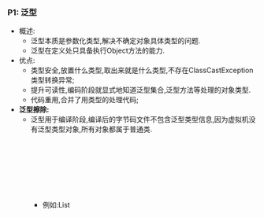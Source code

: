 ### P1:  泛型

* 概述:
    * 泛型本质是参数化类型,解决不确定对象具体类型的问题.
    * 泛型在定义处只具备执行Object方法的能力.
* 优点:
    * 类型安全,放置什么类型,取出来就是什么类型,不存在ClassCastException类型转换异常;
    * 提升可读性,编码阶段就显式地知道泛型集合,泛型方法等处理的对象类型.
    * 代码重用,合并了用类型的处理代码;
* **泛型擦除:**
    * 泛型用于编译阶段,编译后的字节码文件不包含泛型类型信息,因为虚拟机没有泛型类型对象,所有对象都属于普通类.
        * 例如:List<Object>或List<String>,在编译后都会变成list;
    * 定义一个泛型类型,会自动提供一个对应原始类型,类型变量会被擦除;
        * 如果没有限定类型就会替换为Object,如果有限定类型就会替换为第一个限定类型;
            * 例如:<T extends A & B> 会使用A类型替换T.



### P2:  反射

* **概述:(什么是反射?)**
  * 是指在运行状态中,对于任意一个类,都能够**知道**这个类的所有属性和方法;对于任意一个对象,都能够**调用**它的任意一个属性和方法.通俗的讲,就是在得到class对象之后,反向获取该对象的各种信息
  * 前提条件:想要解剖一个类,必须要先获取到该类的字节码文件对象.
* **哪里用到了反射?**
  * 框架中:
  
    Spring mybatis 框架中使用了大量的动态代理,而动态代理的实现也依赖反射
* **优缺点:**
  * 优点:提高了程序的灵活性和扩展性,降低耦合性,提高自适应能力;
  * 缺点:
    * 性能问题:
      * 反射基本上是一种解释操作,用于字段和方法接入时要远慢于直接代码.因此反射机制主要用于在灵活性和扩展性要求很高的系统框架上,普通的程序不建议使用.
    * 反射会模糊程序的内部逻辑:
      * 程序员希望能在源代码中看到程序的逻辑,反射则绕过了源代码,因而会带来维护的问题,反射代码比相应的直接直接代码更复杂.

**6）如何使用java的反射?**

    * 通过一个全限类名创建一个对象
        * Class.forName(“全限类名”); 例如：com.mysql.jdbc.Driver Driver类已经被加载到 jvm中，并且完成了类的初始化工作就行了
        * 类名.class; 获取Class<？> clz 对象
        * 对象.getClass();
    * 获取构造器对象，通过构造器new出一个对象
        * Clazz.getConstructor([String.class]);
        * Con.newInstance([参数]);
    * 通过class对象创建一个实例对象（就相当与new类名（）无参构造器)
        * Clazz.newInstance();
    * 通过class对象获得一个属性对象
        * Field c=clz.getFields()：获得某个类的所有的公共（public）的字段，包括父类中的字段。
        * Field c=clz.getDeclaredFields()：获得某个类的所有声明的字段，即包括public、private和proteced，但是不包括父类的申明字段 e.
    * 通过class对象获得一个方法对象
        * Clazz.getMethod(“方法名”,class……parameaType);（只能获取公共的）
        * Clazz.getDeclareMethod(“方法名”);（获取任意修饰的方法，不能执行私有）
        * M.setAccessible(true);（让私有的方法可以执行）
    * f. 让方法执行
        * Method.invoke(obj实例对象,obj可变参数);-----（是有返回值的）



### P3: java集合框架

#### 3.1: 概述

`除了以Map结尾的类之外,其他类都实现了Collection接口`

<img src="https://gitee.com/breeze1002/upic/raw/master/JAVASE/JAVASE/2021%2010%2028%2011%2026%2019%201635391579%201635391579068%20qIckG9%20image-20210804112012458.png" alt="image-20210804112012458" style="zoom:30%;float:left" />

- **List , Set , Map三者区别**
  - **List:** 存储的元素有序可重复
  - **Set:** 无序不可重复
  - **Map:** 键值对存储; key无序不可重复,value无序可重复

  

#### 3.2:  Collection接口之 List

##### 3.2.1: ArrayList与Vector的区别

- `ArrayList` 是 `List` 的主要实现类，底层使用 `Object[ ]`存储，适用于频繁的查找工作，线程不安全 ；
- `Vector` 是 `List` 的古老实现类，底层使用`Object[ ]` 存储，线程安全的。



##### 3.2.2: ArrayList和LinkedList的区别

|                  | ArrayList                                      | LinkedList                                                   |
| ---------------- | ---------------------------------------------- | ------------------------------------------------------------ |
| **是否线程安全** | 否                                             | 否                                                           |
| **底层数据结构** | Object[]                                       | 双向链表(1.6及以前循环双向链表,1.7开始取消了循环)            |
| **增删改查**     | 增删慢,查改快                                  | 增删快,查改慢                                                |
| **随机访问**     | 支持                                           | 不支持                                                       |
| **内存空间占用** | 空间浪费体现在list列表结尾会预留一定的容量空间 | 空间浪费体现在每个元素都需要消耗比arrayList更多的空间(存放直接后继和直接前驱以及数据) |



##### 3.2.3: ArrayList核心源码

```java
package java.util;

import java.util.function.Consumer;
import java.util.function.Predicate;
import java.util.function.UnaryOperator;


public class ArrayList<E> extends AbstractList<E>
        implements List<E>, RandomAccess, Cloneable, java.io.Serializable
{
    private static final long serialVersionUID = 8683452581122892189L;

    /**
     * 默认初始容量大小
     */
    private static final int DEFAULT_CAPACITY = 10;

    /**
     * 空数组（用于空实例）。
     */
    private static final Object[] EMPTY_ELEMENTDATA = {};

     //用于默认大小空实例的共享空数组实例。
      //我们把它从EMPTY_ELEMENTDATA数组中区分出来，以知道在添加第一个元素时容量需要增加多少。
    private static final Object[] DEFAULTCAPACITY_EMPTY_ELEMENTDATA = {};

    /**
     * 保存ArrayList数据的数组
     */
    transient Object[] elementData; // non-private to simplify nested class access

    /**
     * ArrayList 所包含的元素个数
     */
    private int size;

    /**
     * 带初始容量参数的构造函数（用户可以在创建ArrayList对象时自己指定集合的初始大小）
     */
    public ArrayList(int initialCapacity) {
        if (initialCapacity > 0) {
            //如果传入的参数大于0，创建initialCapacity大小的数组
            this.elementData = new Object[initialCapacity];
        } else if (initialCapacity == 0) {
            //如果传入的参数等于0，创建空数组
            this.elementData = EMPTY_ELEMENTDATA;
        } else {
            //其他情况，抛出异常
            throw new IllegalArgumentException("Illegal Capacity: "+
                                               initialCapacity);
        }
    }

    /**
     *默认无参构造函数
     *DEFAULTCAPACITY_EMPTY_ELEMENTDATA 为0.初始化为10，也就是说初始其实是空数组 当添加第一个元素的时候数组容量才变成10
     */
    public ArrayList() {
        this.elementData = DEFAULTCAPACITY_EMPTY_ELEMENTDATA;
    }

    /**
     * 构造一个包含指定集合的元素的列表，按照它们由集合的迭代器返回的顺序。
     */
    public ArrayList(Collection<? extends E> c) {
        //将指定集合转换为数组
        elementData = c.toArray();
        //如果elementData数组的长度不为0
        if ((size = elementData.length) != 0) {
            // 如果elementData不是Object类型数据（c.toArray可能返回的不是Object类型的数组所以加上下面的语句用于判断）
            if (elementData.getClass() != Object[].class)
                //将原来不是Object类型的elementData数组的内容，赋值给新的Object类型的elementData数组
                elementData = Arrays.copyOf(elementData, size, Object[].class);
        } else {
            // 其他情况，用空数组代替
            this.elementData = EMPTY_ELEMENTDATA;
        }
    }

    /**
     * 修改这个ArrayList实例的容量是列表的当前大小。 应用程序可以使用此操作来最小化ArrayList实例的存储。
     */
    public void trimToSize() {
        modCount++;
        if (size < elementData.length) {
            elementData = (size == 0)
              ? EMPTY_ELEMENTDATA
              : Arrays.copyOf(elementData, size);
        }
    }
//下面是ArrayList的扩容机制
//ArrayList的扩容机制提高了性能，如果每次只扩充一个，
//那么频繁的插入会导致频繁的拷贝，降低性能，而ArrayList的扩容机制避免了这种情况。
    /**
     * 如有必要，增加此ArrayList实例的容量，以确保它至少能容纳元素的数量
     * @param   minCapacity   所需的最小容量
     */
    public void ensureCapacity(int minCapacity) {
        //如果是true，minExpand的值为0，如果是false,minExpand的值为10
        int minExpand = (elementData != DEFAULTCAPACITY_EMPTY_ELEMENTDATA)
            // any size if not default element table
            ? 0
            // larger than default for default empty table. It's already
            // supposed to be at default size.
            : DEFAULT_CAPACITY;
        //如果最小容量大于已有的最大容量
        if (minCapacity > minExpand) {
            ensureExplicitCapacity(minCapacity);
        }
    }
   //得到最小扩容量
    private void ensureCapacityInternal(int minCapacity) {
        if (elementData == DEFAULTCAPACITY_EMPTY_ELEMENTDATA) {
              // 获取“默认的容量”和“传入参数”两者之间的最大值
            minCapacity = Math.max(DEFAULT_CAPACITY, minCapacity);
        }

        ensureExplicitCapacity(minCapacity);
    }
  //判断是否需要扩容
    private void ensureExplicitCapacity(int minCapacity) {
        modCount++;

        // overflow-conscious code
        if (minCapacity - elementData.length > 0)
            //调用grow方法进行扩容，调用此方法代表已经开始扩容了
            grow(minCapacity);
    }

    /**
     * 要分配的最大数组大小
     */
    private static final int MAX_ARRAY_SIZE = Integer.MAX_VALUE - 8;

    /**
     * ArrayList扩容的核心方法。
     */
    private void grow(int minCapacity) {
        // oldCapacity为旧容量，newCapacity为新容量
        int oldCapacity = elementData.length;
        //将oldCapacity 右移一位，其效果相当于oldCapacity /2，
        //我们知道位运算的速度远远快于整除运算，整句运算式的结果就是将新容量更新为旧容量的1.5倍，
        int newCapacity = oldCapacity + (oldCapacity >> 1);
        //然后检查新容量是否大于最小需要容量，若还是小于最小需要容量，那么就把最小需要容量当作数组的新容量，
        if (newCapacity - minCapacity < 0)
            newCapacity = minCapacity;
        //再检查新容量是否超出了ArrayList所定义的最大容量，
        //若超出了，则调用hugeCapacity()来比较minCapacity和 MAX_ARRAY_SIZE，
        //如果minCapacity大于MAX_ARRAY_SIZE，则新容量则为Interger.MAX_VALUE，否则，新容量大小则为 MAX_ARRAY_SIZE。
        if (newCapacity - MAX_ARRAY_SIZE > 0)
            newCapacity = hugeCapacity(minCapacity);
        // minCapacity is usually close to size, so this is a win:
        elementData = Arrays.copyOf(elementData, newCapacity);
    }
    //比较minCapacity和 MAX_ARRAY_SIZE
    private static int hugeCapacity(int minCapacity) {
        if (minCapacity < 0) // overflow
            throw new OutOfMemoryError();
        return (minCapacity > MAX_ARRAY_SIZE) ?
            Integer.MAX_VALUE :
            MAX_ARRAY_SIZE;
    }

    /**
     *返回此列表中的元素数。
     */
    public int size() {
        return size;
    }

    /**
     * 如果此列表不包含元素，则返回 true 。
     */
    public boolean isEmpty() {
        //注意=和==的区别
        return size == 0;
    }

    /**
     * 如果此列表包含指定的元素，则返回true 。
     */
    public boolean contains(Object o) {
        //indexOf()方法：返回此列表中指定元素的首次出现的索引，如果此列表不包含此元素，则为-1
        return indexOf(o) >= 0;
    }

    /**
     *返回此列表中指定元素的首次出现的索引，如果此列表不包含此元素，则为-1
     */
    public int indexOf(Object o) {
        if (o == null) {
            for (int i = 0; i < size; i++)
                if (elementData[i]==null)
                    return i;
        } else {
            for (int i = 0; i < size; i++)
                //equals()方法比较
                if (o.equals(elementData[i]))
                    return i;
        }
        return -1;
    }

    /**
     * 返回此列表中指定元素的最后一次出现的索引，如果此列表不包含元素，则返回-1。.
     */
    public int lastIndexOf(Object o) {
        if (o == null) {
            for (int i = size-1; i >= 0; i--)
                if (elementData[i]==null)
                    return i;
        } else {
            for (int i = size-1; i >= 0; i--)
                if (o.equals(elementData[i]))
                    return i;
        }
        return -1;
    }

    /**
     * 返回此ArrayList实例的浅拷贝。 （元素本身不被复制。）
     */
    public Object clone() {
        try {
            ArrayList<?> v = (ArrayList<?>) super.clone();
            //Arrays.copyOf功能是实现数组的复制，返回复制后的数组。参数是被复制的数组和复制的长度
            v.elementData = Arrays.copyOf(elementData, size);
            v.modCount = 0;
            return v;
        } catch (CloneNotSupportedException e) {
            // 这不应该发生，因为我们是可以克隆的
            throw new InternalError(e);
        }
    }

    /**
     *以正确的顺序（从第一个到最后一个元素）返回一个包含此列表中所有元素的数组。
     *返回的数组将是“安全的”，因为该列表不保留对它的引用。 （换句话说，这个方法必须分配一个新的数组）。
     *因此，调用者可以自由地修改返回的数组。 此方法充当基于阵列和基于集合的API之间的桥梁。
     */
    public Object[] toArray() {
        return Arrays.copyOf(elementData, size);
    }

    /**
     * 以正确的顺序返回一个包含此列表中所有元素的数组（从第一个到最后一个元素）;
     *返回的数组的运行时类型是指定数组的运行时类型。 如果列表适合指定的数组，则返回其中。
     *否则，将为指定数组的运行时类型和此列表的大小分配一个新数组。
     *如果列表适用于指定的数组，其余空间（即数组的列表数量多于此元素），则紧跟在集合结束后的数组中的元素设置为null 。
     *（这仅在调用者知道列表不包含任何空元素的情况下才能确定列表的长度。）
     */
    @SuppressWarnings("unchecked")
    public <T> T[] toArray(T[] a) {
        if (a.length < size)
            // 新建一个运行时类型的数组，但是ArrayList数组的内容
            return (T[]) Arrays.copyOf(elementData, size, a.getClass());
            //调用System提供的arraycopy()方法实现数组之间的复制
        System.arraycopy(elementData, 0, a, 0, size);
        if (a.length > size)
            a[size] = null;
        return a;
    }

    // Positional Access Operations

    @SuppressWarnings("unchecked")
    E elementData(int index) {
        return (E) elementData[index];
    }

    /**
     * 返回此列表中指定位置的元素。
     */
    public E get(int index) {
        rangeCheck(index);

        return elementData(index);
    }

    /**
     * 用指定的元素替换此列表中指定位置的元素。
     */
    public E set(int index, E element) {
        //对index进行界限检查
        rangeCheck(index);

        E oldValue = elementData(index);
        elementData[index] = element;
        //返回原来在这个位置的元素
        return oldValue;
    }

    /**
     * 将指定的元素追加到此列表的末尾。
     */
    public boolean add(E e) {
        ensureCapacityInternal(size + 1);  // Increments modCount!!
        //这里看到ArrayList添加元素的实质就相当于为数组赋值
        elementData[size++] = e;
        return true;
    }

    /**
     * 在此列表中的指定位置插入指定的元素。
     *先调用 rangeCheckForAdd 对index进行界限检查；然后调用 ensureCapacityInternal 方法保证capacity足够大；
     *再将从index开始之后的所有成员后移一个位置；将element插入index位置；最后size加1。
     */
    public void add(int index, E element) {
        rangeCheckForAdd(index);

        ensureCapacityInternal(size + 1);  // Increments modCount!!
        //arraycopy()这个实现数组之间复制的方法一定要看一下，下面就用到了arraycopy()方法实现数组自己复制自己
        System.arraycopy(elementData, index, elementData, index + 1,
                         size - index);
        elementData[index] = element;
        size++;
    }

    /**
     * 删除该列表中指定位置的元素。 将任何后续元素移动到左侧（从其索引中减去一个元素）。
     */
    public E remove(int index) {
        rangeCheck(index);

        modCount++;
        E oldValue = elementData(index);

        int numMoved = size - index - 1;
        if (numMoved > 0)
            System.arraycopy(elementData, index+1, elementData, index,
                             numMoved);
        elementData[--size] = null; // clear to let GC do its work
      //从列表中删除的元素
        return oldValue;
    }

    /**
     * 从列表中删除指定元素的第一个出现（如果存在）。 如果列表不包含该元素，则它不会更改。
     *返回true，如果此列表包含指定的元素
     */
    public boolean remove(Object o) {
        if (o == null) {
            for (int index = 0; index < size; index++)
                if (elementData[index] == null) {
                    fastRemove(index);
                    return true;
                }
        } else {
            for (int index = 0; index < size; index++)
                if (o.equals(elementData[index])) {
                    fastRemove(index);
                    return true;
                }
        }
        return false;
    }

    /*
     * Private remove method that skips bounds checking and does not
     * return the value removed.
     */
    private void fastRemove(int index) {
        modCount++;
        int numMoved = size - index - 1;
        if (numMoved > 0)
            System.arraycopy(elementData, index+1, elementData, index,
                             numMoved);
        elementData[--size] = null; // clear to let GC do its work
    }

    /**
     * 从列表中删除所有元素。
     */
    public void clear() {
        modCount++;

        // 把数组中所有的元素的值设为null
        for (int i = 0; i < size; i++)
            elementData[i] = null;

        size = 0;
    }

    /**
     * 按指定集合的Iterator返回的顺序将指定集合中的所有元素追加到此列表的末尾。
     */
    public boolean addAll(Collection<? extends E> c) {
        Object[] a = c.toArray();
        int numNew = a.length;
        ensureCapacityInternal(size + numNew);  // Increments modCount
        System.arraycopy(a, 0, elementData, size, numNew);
        size += numNew;
        return numNew != 0;
    }

    /**
     * 将指定集合中的所有元素插入到此列表中，从指定的位置开始。
     */
    public boolean addAll(int index, Collection<? extends E> c) {
        rangeCheckForAdd(index);

        Object[] a = c.toArray();
        int numNew = a.length;
        ensureCapacityInternal(size + numNew);  // Increments modCount

        int numMoved = size - index;
        if (numMoved > 0)
            System.arraycopy(elementData, index, elementData, index + numNew,
                             numMoved);

        System.arraycopy(a, 0, elementData, index, numNew);
        size += numNew;
        return numNew != 0;
    }

    /**
     * 从此列表中删除所有索引为fromIndex （含）和toIndex之间的元素。
     *将任何后续元素移动到左侧（减少其索引）。
     */
    protected void removeRange(int fromIndex, int toIndex) {
        modCount++;
        int numMoved = size - toIndex;
        System.arraycopy(elementData, toIndex, elementData, fromIndex,
                         numMoved);

        // clear to let GC do its work
        int newSize = size - (toIndex-fromIndex);
        for (int i = newSize; i < size; i++) {
            elementData[i] = null;
        }
        size = newSize;
    }

    /**
     * 检查给定的索引是否在范围内。
     */
    private void rangeCheck(int index) {
        if (index >= size)
            throw new IndexOutOfBoundsException(outOfBoundsMsg(index));
    }

    /**
     * add和addAll使用的rangeCheck的一个版本
     */
    private void rangeCheckForAdd(int index) {
        if (index > size || index < 0)
            throw new IndexOutOfBoundsException(outOfBoundsMsg(index));
    }

    /**
     * 返回IndexOutOfBoundsException细节信息
     */
    private String outOfBoundsMsg(int index) {
        return "Index: "+index+", Size: "+size;
    }

    /**
     * 从此列表中删除指定集合中包含的所有元素。
     */
    public boolean removeAll(Collection<?> c) {
        Objects.requireNonNull(c);
        //如果此列表被修改则返回true
        return batchRemove(c, false);
    }

    /**
     * 仅保留此列表中包含在指定集合中的元素。
     *换句话说，从此列表中删除其中不包含在指定集合中的所有元素。
     */
    public boolean retainAll(Collection<?> c) {
        Objects.requireNonNull(c);
        return batchRemove(c, true);
    }


    /**
     * 从列表中的指定位置开始，返回列表中的元素（按正确顺序）的列表迭代器。
     *指定的索引表示初始调用将返回的第一个元素为next 。 初始调用previous将返回指定索引减1的元素。
     *返回的列表迭代器是fail-fast 。
     */
    public ListIterator<E> listIterator(int index) {
        if (index < 0 || index > size)
            throw new IndexOutOfBoundsException("Index: "+index);
        return new ListItr(index);
    }

    /**
     *返回列表中的列表迭代器（按适当的顺序）。
     *返回的列表迭代器是fail-fast 。
     */
    public ListIterator<E> listIterator() {
        return new ListItr(0);
    }

    /**
     *以正确的顺序返回该列表中的元素的迭代器。
     *返回的迭代器是fail-fast 。
     */
    public Iterator<E> iterator() {
        return new Itr();
    }

```



##### 3.2.4: ArrayList扩容机制

1. **先从 ArrayList构造方法说起**

   `JDK8三种方式`

   ```java
      /**
        * 默认初始容量大小
        */
       private static final int DEFAULT_CAPACITY = 10;
   
   
       private static final Object[] DEFAULTCAPACITY_EMPTY_ELEMENTDATA = {};
   
       /**
        *默认构造函数，使用初始容量10构造一个空列表(无参数构造)
        */
       public ArrayList() {
           this.elementData = DEFAULTCAPACITY_EMPTY_ELEMENTDATA;
       }
   
       /**
        * 带初始容量参数的构造函数。（用户自己指定容量）
        */
       public ArrayList(int initialCapacity) {
           if (initialCapacity > 0) {//初始容量大于0
               //创建initialCapacity大小的数组
               this.elementData = new Object[initialCapacity];
           } else if (initialCapacity == 0) {//初始容量等于0
               //创建空数组
               this.elementData = EMPTY_ELEMENTDATA;
           } else {//初始容量小于0，抛出异常
               throw new IllegalArgumentException("Illegal Capacity: "+
                                                  initialCapacity);
           }
       }
   
   
      /**
       *构造包含指定collection元素的列表，这些元素利用该集合的迭代器按顺序返回
       *如果指定的集合为null，throws NullPointerException。
       */
        public ArrayList(Collection<? extends E> c) {
           elementData = c.toArray();
           if ((size = elementData.length) != 0) {
               // c.toArray might (incorrectly) not return Object[] (see 6260652)
               if (elementData.getClass() != Object[].class)
                   elementData = Arrays.copyOf(elementData, size, Object[].class);
           } else {
               // replace with empty array.
               this.elementData = EMPTY_ELEMENTDATA;
           }
       }
   
   ```

   细心的同学一定会发现 ：**以无参数构造方法创建 `ArrayList` 时，实际上初始化赋值的是一个空数组。当真正对数组进行添加元素操作时，才真正分配容量。即向数组中添加第一个元素时，数组容量扩为 10。** 下面在我们分析 ArrayList 扩容时会讲到这一点内容！

   > 补充：JDK6 new 无参构造的 `ArrayList` 对象时，直接创建了长度是 10 的 `Object[]` 数组 elementData 。



2. **add() 方法**

```java
    /**
     * 将指定的元素追加到此列表的末尾。
     */
    public boolean add(E e) {
   //添加元素之前，先调用ensureCapacityInternal方法
        ensureCapacityInternal(size + 1);  // Increments modCount!!
        //这里看到ArrayList添加元素的实质就相当于为数组赋值
        elementData[size++] = e;
        return true;
    }

```

> **注意** ：JDK11 移除了 `ensureCapacityInternal()` 和 `ensureExplicitCapacity()` 方法

3. **ensureCapacityInternal()方法**

```java
   //得到最小扩容量
    private void ensureCapacityInternal(int minCapacity) {
        if (elementData == DEFAULTCAPACITY_EMPTY_ELEMENTDATA) {
              // 获取默认的容量和传入参数的较大值
            minCapacity = Math.max(DEFAULT_CAPACITY, minCapacity);
        }

        ensureExplicitCapacity(minCapacity);
    }

```

**当 要 add 进第 1 个元素时，minCapacity 为 1，在 Math.max()方法比较后，minCapacity 为 10。**

> 此处和后续 JDK8 代码格式化略有不同，核心代码基本一样。

4. **ensureCapacityInternal()**

   ```java
     //判断是否需要扩容
       private void ensureExplicitCapacity(int minCapacity) {
           modCount++;
   
           // overflow-conscious code
           if (minCapacity - elementData.length > 0)
               //调用grow方法进行扩容，调用此方法代表已经开始扩容了
               grow(minCapacity);
       }
   
   ```

   我们来仔细分析一下：

   - 当我们要 add 进第 1 个元素到 ArrayList 时，elementData.length 为 0 （因为还是一个空的 list），因为执行了 `ensureCapacityInternal()` 方法 ，所以 minCapacity 此时为 10。此时，`minCapacity - elementData.length > 0`成立，所以会进入 `grow(minCapacity)` 方法。
   - 当 add 第 2 个元素时，minCapacity 为 2，此时 e lementData.length(容量)在添加第一个元素后扩容成 10 了。此时，`minCapacity - elementData.length > 0` 不成立，所以不会进入 （执行）`grow(minCapacity)` 方法。
   - 添加第 3、4···到第 10 个元素时，依然不会执行 grow 方法，数组容量都为 10。

   直到添加第 11 个元素，minCapacity(为 11)比 elementData.length（为 10）要大。进入 grow 方法进行扩容。



5. **grow()**

   ```java
       /**
        * 要分配的最大数组大小
        */
       private static final int MAX_ARRAY_SIZE = Integer.MAX_VALUE - 8;
   
       /**
        * ArrayList扩容的核心方法。
        */
       private void grow(int minCapacity) {
           // oldCapacity为旧容量，newCapacity为新容量
           int oldCapacity = elementData.length;
           //将oldCapacity 右移一位，其效果相当于oldCapacity /2，
           //我们知道位运算的速度远远快于整除运算，整句运算式的结果就是将新容量更新为旧容量的1.5倍，
           int newCapacity = oldCapacity + (oldCapacity >> 1);
           //然后检查新容量是否大于最小需要容量，若还是小于最小需要容量，那么就把最小需要容量当作数组的新容量，
           if (newCapacity - minCapacity < 0)
               newCapacity = minCapacity;
          // 如果新容量大于 MAX_ARRAY_SIZE,进入(执行) `hugeCapacity()` 方法来比较 minCapacity 和 MAX_ARRAY_SIZE，
          //如果minCapacity大于最大容量，则新容量则为`Integer.MAX_VALUE`，否则，新容量大小则为 MAX_ARRAY_SIZE 即为 `Integer.MAX_VALUE - 8`。
           if (newCapacity - MAX_ARRAY_SIZE > 0)
               newCapacity = hugeCapacity(minCapacity);
           // minCapacity is usually close to size, so this is a win:
           elementData = Arrays.copyOf(elementData, newCapacity);
       }
   
   ```

   **int newCapacity = oldCapacity + (oldCapacity >> 1),所以 ArrayList 每次扩容之后容量都会变为原来的 1.5 倍左右（oldCapacity 为偶数就是 1.5 倍，否则是 1.5 倍左右）！** 奇偶不同，比如 ：10+10/2 = 15, 33+33/2=49。如果是奇数的话会丢掉小数.

   > ">>"（移位运算符）：>>1 右移一位相当于除 2，右移 n 位相当于除以 2 的 n 次方。这里 oldCapacity 明显右移了 1 位所以相当于 oldCapacity /2。对于大数据的 2 进制运算,位移运算符比那些普通运算符的运算要快很多,因为程序仅仅移动一下而已,不去计算,这样提高了效率,节省了资源

   **我们再来通过例子探究一下`grow()` 方法 ：**

   - 当 add 第 1 个元素时，oldCapacity 为 0，经比较后第一个 if 判断成立，newCapacity = minCapacity(为 10)。但是第二个 if 判断不会成立，即 newCapacity 不比 MAX_ARRAY_SIZE 大，则不会进入 `hugeCapacity` 方法。数组容量为 10，add 方法中 return true,size 增为 1。
   - 当 add 第 11 个元素进入 grow 方法时，newCapacity 为 15，比 minCapacity（为 11）大，第一个 if 判断不成立。新容量没有大于数组最大 size，不会进入 hugeCapacity 方法。数组容量扩为 15，add 方法中 return true,size 增为 11。
   - 以此类推······

6. **hugeCapacity()方法**

   从上面 `grow()` 方法源码我们知道： 如果新容量大于 MAX_ARRAY_SIZE,进入(执行) `hugeCapacity()` 方法来比较 minCapacity 和 MAX_ARRAY_SIZE，如果 minCapacity 大于最大容量，则新容量则为`Integer.MAX_VALUE`，否则，新容量大小则为 MAX_ARRAY_SIZE 即为 `Integer.MAX_VALUE - 8`。

   ```java
       private static int hugeCapacity(int minCapacity) {
           if (minCapacity < 0) // overflow
               throw new OutOfMemoryError();
           //对minCapacity和MAX_ARRAY_SIZE进行比较
           //若minCapacity大，将Integer.MAX_VALUE作为新数组的大小
           //若MAX_ARRAY_SIZE大，将MAX_ARRAY_SIZE作为新数组的大小
           //MAX_ARRAY_SIZE = Integer.MAX_VALUE - 8;
           return (minCapacity > MAX_ARRAY_SIZE) ?
               Integer.MAX_VALUE :
               MAX_ARRAY_SIZE;
       }
   ```

   



#### 3.3: Collection接口 之 Set

##### 3.3.1 comparable 和 Comparator 的区别

- `comparable` 接口实际上是出自`java.lang`包 它有一个 `compareTo(Object obj)`方法用来排序

  - 继承comparable<Object>接口,重写compare方法

- `comparator`接口实际上是出自 java.util 包它有一个`compare(Object obj1, Object obj2)`方法用来排序

  ```java
          // 定制排序的用法
          Collections.sort(arrayList, new Comparator<Integer>() {
  
              @Override
              public int compare(Integer o1, Integer o2) {
                  return o2.compareTo(o1);
              }
          });
  ```

##### 3.3.2 比较 HashSet、LinkedHashSet 和 TreeSet 三者的异同

- `HashSet` 是 `Set` 接口的主要实现类 ，`HashSet` 的底层是 `HashMap`，线程不安全的，可以存储 null 值；
- `LinkedHashSet` 是 `HashSet` 的子类，能够按照添加的顺序遍历；
- `TreeSet` 底层使用红黑树，能够按照添加元素的顺序进行遍历，排序的方式有自然排序和定制排序。



#### 3.4: Map接口

##### 3.4.1: HashMap和Hashtable的区别

|                        | HashMap                                                      | Hashtable                                                    |
| ---------------------- | ------------------------------------------------------------ | ------------------------------------------------------------ |
| **是否线程安全**       | 否                                                           | 是                                                           |
| **效率**               | 高                                                           | 低                                                           |
| **null key/value**     | 可以存储null键和null值,                                      | 不允许                                                       |
| **初始容量和扩充容量** | 默认初始化大小为16,之后每次扩充容量变为原来的两倍            | 创建时,如果不指定容量初始值,Hashtable默认的初始大小为11,之后每次扩充,容量变为原来的2n + 1 |
| **底层数据结构**       | 当链表长度大于阈值(默认为8)时,将链表转化为红黑树,以减少搜索时间,(将链表转化成红黑树之前,如果当前数组长度小于64,会先将数组扩容,而不是直接转换成红黑树) | 和JDK1.7及以前的HashMap底层数据结构类似采用数组 + 链表       |



**`HashMap` 中带有初始容量的构造函数**

```java
    public HashMap(int initialCapacity, float loadFactor) {
        if (initialCapacity < 0)
            throw new IllegalArgumentException("Illegal initial capacity: " +
                                               initialCapacity);
        if (initialCapacity > MAXIMUM_CAPACITY)
            initialCapacity = MAXIMUM_CAPACITY;
        if (loadFactor <= 0 || Float.isNaN(loadFactor))
            throw new IllegalArgumentException("Illegal load factor: " +
                                               loadFactor);
        this.loadFactor = loadFactor;
        this.threshold = tableSizeFor(initialCapacity); 🍉
    }
     public HashMap(int initialCapacity) {
        this(initialCapacity, DEFAULT_LOAD_FACTOR);
    }

//下面这个方法保证了 HashMap 总是使用 2 的幂作为哈希表的大小。

    /**
     * Returns a power of two size for the given target capacity.
     */
    static final int tableSizeFor(int cap) {
        int n = cap - 1;
        n |= n >>> 1;
        n |= n >>> 2;
        n |= n >>> 4;
        n |= n >>> 8;
        n |= n >>> 16;
        return (n < 0) ? 1 : (n >= MAXIMUM_CAPACITY) ? MAXIMUM_CAPACITY : n + 1;
    }

```



##### 3.4.2: HashMap和HashSet的区别

`HashSet` 底层就是基于 `HashMap` 实现的。（`HashSet` 的源码除了 `clone()`、`writeObject()`、`readObject()`是 `HashSet` 自己不得不实现之外，其他方法都是直接调用 `HashMap` 中的方法。

| `HashMap`                              | `HashSet`                                                    |
| -------------------------------------- | ------------------------------------------------------------ |
| 实现了 `Map` 接口                      | 实现 `Set` 接口                                              |
| 存储键值对                             | 仅存储对象                                                   |
| 调用 `put()`向 map 中添加元素          | 调用 `add()`方法向 `Set` 中添加元素                          |
| `HashMap` 使用键（Key）计算 `hashcode` | `HashSet` 使用成员对象来计算 `hashcode` 值，对于两个对象来说 `hashcode` 可能相同，所以`equals()`方法用来判断对象的相等性 |



##### 3.4.3: HashMap 和 TreeMap的区别

`TreeMap` 和`HashMap` 都继承自`AbstractMap` ，但是需要注意的是`TreeMap`它还实现了`NavigableMap`接口和`SortedMap` 接口。

<img src="https://gitee.com/breeze1002/upic/raw/master/JAVASE/JAVASE/2021%2010%2028%2011%2026%2020%201635391580%201635391580107%20AxxeEE%20image-20210805091937200.png" alt="image-20210805091937200" style="zoom:50%;float:left" />

实现 `NavigableMap` 接口让 `TreeMap` 有了对集合内元素的搜索的能力。

实现`SortMap`接口让 `TreeMap` 有了对集合中的元素根据键排序的能力。默认是按 key 的升序排序，不过我们也可以指定排序的比较器。



##### 3.4.4: HashMap底层实现

###### 3.4.4.1: JDK1.7及以前

HashMap底层是**数组和链表**结合在一起使用也就是**散列链表**,HashMap通过key的hashcode经过扰动函数处理后得到hash值,然后通过      (n - 1) & hash 判断当前元素存放的位置(这里n为数组长度),如果当前位置存在元素,就判断该元素与要存入元素的hash以及key是否相同,相同就直接覆盖,不相同就采用拉链法解决冲突;

**扰动函数:** 指HashMap的hash方法,使用扰动函数是为了防止一些实现比较差的hashcode()方法,换句话说就是使用扰动函数可以减少碰撞.

1.8 hash方法 (相较于1.7更加简化,原理不变)

```java
    static final int hash(Object key) {
      int h;
      // key.hashCode()：返回散列值也就是hashcode
      // ^ ：按位异或
      // >>>:无符号右移，忽略符号位，空位都以0补齐
      return (key == null) ? 0 : (h = key.hashCode()) ^ (h >>> 16);
  }
```

1.7 hash方法 (扰动4次)

```java
static int hash(int h) {
    // This function ensures that hashCodes that differ only by
    // constant multiples at each bit position have a bounded
    // number of collisions (approximately 8 at default load factor).

    h ^= (h >>> 20) ^ (h >>> 12);
    return h ^ (h >>> 7) ^ (h >>> 4);
}
```



###### 3.4.4.2: JDK1.8开始

`1.8开始,解决hash冲突有了较大的变化.`

**当链表长度大于阈值(默认为8)时,将链表转化为红黑树,以减少搜索时间,(将链表转化成红黑树之前,如果当前数组长度小于64,会先将数组扩容,而不是直接转换成红黑树)**

<img src="https://gitee.com/breeze1002/upic/raw/master/JAVASE/JAVASE/2021%2010%2028%2011%2026%2020%201635391580%201635391580924%209TNtcW%20image-20210805100240587.png" alt="image-20210805100240587" style="zoom:30%;float:left" />

> TreeMap、TreeSet 以及 JDK1.8 之后的 HashMap 底层都用到了红黑树。红黑树就是为了解决二叉查找树的缺陷，因为二叉查找树在某些情况下会退化成一个线性结构。



##### 3.4.5: HashMap的长度为什么是2的幂次方

在得到hash值之后(hash值区间-2147483648 到 2147483647),需要对hash值根据数组长度取模运算得到存放的下标位置,计算方法为       (n - 1) & hash . 采取与算法的是比%更高效的,但是只有长度为2的幂次方时, (n - 1) & hash == hash % n



##### 3.4.6: HashMap在多线程下操作为什么不安全? (导致死循环

- **HashMap的 rehash**

  向hashmap中 put()新元素时,如果元素先前不存在,会检查容量是否超过阈值threshold.如果超过了,就会进行的resize()操作,因此会建一个两倍table.length的hash表,将老的数据迁移过去.

  **在多线程的情况下,迁移操作可能会导致元素之间形成一个循环链表.**

  虽然在jdk1.8以后解决了该问题,但还是不建议多线程下使用hashmap



##### [3.4.7: HashMap有哪几种常见的遍历方式?](https://mp.weixin.qq.com/s/zQBN3UvJDhRTKP6SzcZFKw) 



##### 3.4.8: ConcurrentHashMap和Hashtable的区别

|                        | ConcurrentHashMap                                            | Hashtable                                            |
| ---------------------- | ------------------------------------------------------------ | ---------------------------------------------------- |
| **底层数据结构**       | **JDK1.7:** 底层采用**分段的数组 + 链表**<br />**JDK1.8:** 采和HashMap1.8一样采用 **数组 +  链表/红黑二叉树** | 和JDK1.7及以前的HashMap一致采用**数组+链表**         |
| **实现线程安全的方式** | **JDK1.7:** 采用**分段锁**对整个桶数组进行**分割分段(Segment)**,每一把锁中锁容器中一部分数据,多线程访问容器不同数据段,就不会存在锁竞争,提高了并发访问率;<br />**JDK1.8:** 摒弃了Segment概念,直接使用**Node数组 + 链表/红黑树**,并发控制使用**synchronized 和CAS**来操作.虽然在 JDK1.8 中还能看到 `Segment` 的数据结构，但是已经简化了属性，只是为了兼容旧版本； | (**同一把锁**),使用synchronized保证线程安全,效率低下 |

- **对比图**

  - **Hashtable**

    <img src="https://gitee.com/breeze1002/upic/raw/master/JAVASE/JAVASE/2021%2010%2028%2011%2026%2022%201635391582%201635391582014%20l5rTgA%20image-20210805145657746.png" alt="image-20210805145657746" style="zoom:50%;float:left" />

  - **JDK1.7 ConcurrentHashMap**

    <img src="https://gitee.com/breeze1002/upic/raw/master/JAVASE/JAVASE/2021%2010%2028%2011%2026%2024%201635391584%201635391584358%200TYzZA%20image-20210805145822194.png" alt="image-20210805145822194" style="zoom:50%;float:left" />

  - **JDK1.8 ConcurrentHashMap**

    <img src="https://gitee.com/breeze1002/upic/raw/master/JAVASE/JAVASE/2021%2010%2028%2011%2026%2025%201635391585%201635391585569%20OvEVKH%20image-20210805150140857.png" alt="image-20210805150140857" style="zoom:50%;float:left" />

    JDK1.8 的 `ConcurrentHashMap` 不在是 **Segment 数组 + HashEntry 数组 + 链表**，而是 **Node 数组 + 链表 / 红黑树**。不过，Node 只能用于链表的情况，红黑树的情况需要使用 **`TreeNode`**。当冲突链表达到一定长度时，链表会转换成红黑树。



##### 3.4.9: ConcurrentHashMap线程安全的具体实现方式/底层实现方式

###### JDK: 1.7

首先将数据分为一段一段的存储，然后给每一段数据配一把锁，当一个线程占用锁访问其中一个段数据时，其他段的数据也能被其他线程访问。

**`ConcurrentHashMap` 是由 `Segment` 数组结构和 `HashEntry` 数组结构组成**。

Segment 实现了 `ReentrantLock`,所以 `Segment` 是一种可重入锁，扮演锁的角色。`HashEntry` 用于存储键值对数据。

```JAVA
static class Segment<K,V> extends ReentrantLock implements Serializable {
}
```



###### JDK: 1.8

`ConcurrentHashMap` 取消了 `Segment` 分段锁，采用 CAS 和 `synchronized` 来保证并发安全。数据结构跟 HashMap1.8 的结构类似，数组+链表/红黑二叉树。Java 8 在链表长度超过一定阈值（8）时将链表（寻址时间复杂度为 O(N)）转换为红黑树（寻址时间复杂度为 O(log(N))）

`synchronized` 只锁定当前链表或红黑二叉树的首节点，这样只要 hash 不冲突，就不会产生并发，效率又提升 N 倍。







### P4: Lambda表达式

#### 4.1: Lambda表达式的简介

##### 4.1.1: Lambda表达式的概念

- lambda表达式， 是Java8的一个新特性， 也是Java8中最值得学习的新特性之一。
- lambda表达式， 从本质来讲， 是一个匿名函数。 可以使用使用这个匿名函数， 实现接口中的方法。
  对接口进行非常简洁的实现， 从而简化代码。

##### 4.1.2: Lambda表达式的使用场景 

通常来讲， 使用lambda表达式， 是为了简化接口实现的。
关于接口实现， 可以有很多种方式来实现。 例如: 设计接口的实现类、 使用匿名内部类。 但是 lambda表达式， 比这两种方式都简单。

```java
public class Program {
  public static void main(String[] args) {
// 无参、无返回值的函数式接口
      interfaceImpl();
  }
private static void interfaceImpl() {
// 1. 使用显式的实现类对象
SingleReturnSingleParameter parameter1 = new Impl(); 
// 2. 使用匿名内部类实现
SingleReturnSingleParameter parameter2 = new SingleReturnSingleParameter() {
          @Overridepublic int test(int a) {
                return a * a;
} };
// 3. 使用lambda表达式实现
SingleReturnSingleParameter parameter3 = a -> a * a;
        System.out.println(parameter1.test(10));
        System.out.println(parameter2.test(10));
        System.out.println(parameter3.test(10));
    }
private static class Impl implements SingleReturnSingleParameter {
				@Override
        public int test(int a) {
            return a * a;
} }
}
```



```java
void process(int a[], int n)
{   
  int low = 0, high = n-1;
 	while(low < high){
		while(low < high && a[low] < 0)
			++low;
		while(low < high && a[high] > 0)
			--high;
		if(low < high){
      int tmp = a[low];
      a[low] = a[high];
      a[high] = tmp;
      low++;
      high--;
    }
}
```



##### 4.1.3: Lambda表达式对接口的要求

- 虽然说， lambda表达式可以在一定程度上简化接口的实现。 但是， 并不是所有的接口都可以使用
  lambda表达式来简洁实现的。

- lambda表达式毕竟只是一个匿名方法。 当实现的接口中的方法过多或者多少的时候， lambda表达式
  都是不适用的。

- lambda表达式，只能实现函数式接口。

  

##### 4.1.4: 函数式接口 

###### 4.1.4.1: 基础概念

如果说,一个接口中,要求实现类必须实现的抽象方法,有且只有一个! 这样的接口,就是函数式接口。

```java
// 这个接口中， 有且只有一个方法， 是实现类必须实现的， 因此是一个函数式接口 
interface Test1 {
    void test();
}
// 这个接口中， 实现类必须要实现的方法， 有两个! 因此不是一个函数式接口 
interface Test2 {
    void test1();
    void test2();
}
// 这个接口中， 实现类必须要实现的方法， 有零个! 因此不是一个函数式接口 
interface Test3 {
}
// 这个接口中， 虽然没有定义任何的方法， 但是可以从父接口中继承到一个抽象方法的。 是一个函数式 接口
interface Test4 extends Test1 {
}
// 这个接口， 虽然里面定义了两个方法， 但是defualt方法子类不是必须实现的。
// 因此， 实现类实现这个接口的时候， 必须实现的方法只有一个! 是一个函数式接口。 
interface Test5 {
    void test5();
    default void test() {}
}
// 这个接口中的 toString 方法， 是Object类中定义的方法。
// 此时， 实现类在实现接口的时候， toString可以不重写的! 因为可以从父类Object中继承到! 
// 此时， 实现类在实现接口的时候， 有且只有一个方法是必须要重写的。 是一个函数式接口! 
interface Test6 {
    void test6();
    String toString();
}
```

 思考题: 下面的两个接口是不是函数式接口?

```java
interface Test7 {
	String toString();
} 
//不是


interface Test8 {
	void test();
	default void test1() {}
	static void test2() {}
	String toString();
}
//是
```

###### 4.1.4.2:  @FunctionalInterface

是一个注解， **用在接口之前， 判断这个接口是否是一个函数式接口。** 如果不是就会报错,如果是就不会有什么问题, 功能类似于 @Override。

```JAVA
@FunctionalInterface
interface FunctionalInterfaceTest {
    void test();
}
```

###### 4.1.4.3: 系统内置的若干函数式接口

<img src="https://gitee.com/breeze1002/upic/raw/master/JAVASE/JAVASE/2021%2010%2028%2011%2026%2026%201635391586%201635391586316%20DiizVF%20image-20210420150656784.png" alt="image-20210420150656784" style="zoom:50%;float:left" />


#### 4.2: Lambda表达式的语法 

##### 4.2.1: Lambda表达式的基础语法

- lambda表达式， 其实本质来讲， 就是一个匿名函数。 因此在写lambda表达式的时候， 不需要关心方法名是什么。
- 实际上， 我们在写lambda表达式的时候， 也不需要关心返回值类型。
- 写lambda表达式的时,只需要关注两部分内容即可: 参数列表 和 方法体

**lambda表达式的基础语法:**

```java
(参数) -> { 
  	方法体
};
```

- **参数部分** : 方法的参数列表， 要求和实现的接口中的方法参数部分一致， 包括参数的数量和类型。
- **方法体部分** : 方法的实现部分， 如果接口中定义的方法有返回值， 则在实现的时候， 注意返回值的返回。
- **->** : 分隔参数部分和方法体部分。


```java
public class Syntax {
    public static void main(String[] args) {
			// 1. 无参、无返回值的方法实现 
    	NoneReturnNoneParameter lambda1 = () -> {
					System.out.println("无参、无返回值方法的实现");
      };
      lambda1.test();
      
			// 2. 有参、无返回值的方法实现 
      NoneReturnSingleParameter lambda2 = (int a) -> {
					System.out.println("一个参数、无返回值方法的实现: 参数是 " + a); 
      };
      lambda2.test(10);

      // 3. 多个参数、无返回值方法的实现
			NoneReturnMutipleParameter lambda3 = (int a, int b) -> {
					System.out.println("多个参数、无返回值方法的实现: 参数a是 " + a + ", 参数b是 " + b); 
      };
			lambda3.test(10, 20);
      
       // 4. 无参、有返回值的方法的实现 
      SingleReturnNoneParameter lambda4 = () -> {
					System.out.println("无参、有返回值方法的实现");
    			return 666;
			};
			System.out.println(lambda4.test());

      // 5. 一个参数、有返回值的方法实现 
      SingleReturnSingleParameter lambda5 = (int a) -> {
  				System.out.println("一个参数、有返回值的方法实现: 参数是 " + a);
    			return a * a;
			};
			System.out.println(lambda5.test(9));

      // 6. 多个参数、有返回值的方法实现
			SingleReturnMutipleParameter lambda6 = (int a, int b) -> {
					System.out.println("多个参数、有返回值的方法实现: 参数a是 " + a + ", 参数b return a * b;
			};
        System.out.println(lambda6.test(10, 20));
    }
}
```



##### 4.2.2: Lambda表达式的语法进阶

​	在上述代码中， 的确可以使用lambda表达式实现接口， 但是依然不够简洁， 有简化的空间。

###### 4.2.2.1: 参数部分的精简 

- **参数的类型**

  - 由于在接口的方法中，已经定义了每一个参数的类型是什么。 而且在使用lambda表达式实 现接口的时候， 必须要保证参数的数量和类型需要和接口中的方法保持一致。 因此， 此时 lambda表达式中的参数的类型可以省略不写。

  - 注意事项:

    - 如果需要省略参数的类型,要保证: 要省略,每一个参数的类型都必须省略不写.绝对不能出现,有的参数类型省略了,有的参数类型没有省略。

    - ```JAVA
      // 多个参数、无返回值的方法实现 
      NoneReturnMutipleParameter lambda1 = (a, b) -> {
      	System.out.println("多个参数、无返回值方法的实现: 参数a是 " + a + ", 参数 b是 "+b);
      };
      ```

- **参数的小括号**

  - 如果方法的参数列表中的参数数量 有且只有一个 ，此时，参数列表的小括号是可以省略不写 的。

  - 注意事项:

    - 只有当参数的数量是一个的时候， 多了、少了都不能省略。 

    - 省略掉小括号的同时， 必须要省略参数的类型。

    - ```java
      // 有参、无返回值的方法实现 
      oneReturnSingleParameter lambda2 = a -> {
      		System.out.println("一个参数、无返回值方法的实现: 参数是 " + a); 
      };
      ```

    

###### 4.2.2.2:方法体部分的精简 

- **方法体大括号的精简**

  - 当一个方法体中的逻辑， 有且只有一句的情况下， 大括号可以省略。

  - ```java
    // 有参、无返回值的方法实现
    NoneReturnSingleParameter lambda2 = a -> System.out.println("一个参数、无 返回值方法的实现: 参数是 " + a);
    ```

- **return的精简**

  - 如果一个方法中唯一的一条语句是一个返回语句,此时在省略掉大括号的同时,也必须省略掉return.

  - ```java
    SingleReturnMutipleParameter lambda3 = (a, b) -> a + b;
    ```

    

#### 4.3: 函数引用

- lambda表达式是为了简化接口的实现的。 在lambda表达式中， 不应该出现比较复杂的逻辑。 如果在 lambda表达式中出现了过于复杂的逻辑， 会对程序的可读性造成非常大的影响。 如果在lambda表达 式中需要处理的逻辑比较复杂， **一般情况会单独的写一个方法。 在lambda表达式中直接引用这个方法即可。**

> 或者， 在有些情况下， 我们需要在lambda表达式中实现的逻辑， 在另外一个地方已经写好了。 此时我们就不需要再单独写一遍， 只需要直接引用这个已经存在的方法即可。

- **函数引用**: 引用一个已经存在的方法， 使其替代lambda表达式完成接口的实现。



#####  4.3.1: 静态方法的引用

- **语法:**

  - 类::静态方法 

- 注意事项:

  - 在引用的方法后面， 不要添加小括号。

  - 引用的这个方法， 参数(数量、类型) 和 返回值， 必须要跟接口中定义的一致。

  - 示例:

  - ```java
    public class Syntax1 { 
      // 静态方法的引用
    	public static void main(String[] args) {
    			// 实现一个多个参数的、一个返回值的接口
    			// 对一个静态方法的引用
    			// 类::静态方法
    			SingleReturnMutipleParameter lambda1 = Calculator::calculate;
        	System.out.println(lambda1.test(10, 20));
    }
      private static class Calculator {
            public static int calculate(int a, int b) {
    					// 稍微复杂的逻辑:计算a和b的差值的绝对值 
              if (a > b) {
                return a - b; 
              }
    					return b - a; 
            }
      }
    }
    ```



##### 4.3.2: 非静态方法的引用

- **语法:**

  - 对象::非静态方法 

  - 注意事项:

    - 在引用的方法后面， 不要添加小括号。
    - 引用的这个方法， 参数(数量、类型) 和 返回值， 必须要跟接口中定义的一致。

  - 示例:

    ```java
    public class Syntax2 {
        public static void main(String[] args) {
    				// 对非静态方法的引用，需要使用对象来完成
            SingleReturnMutipleParameter lambda = new Calculator()::calculate;
            System.out.println(lambda.test(10, 30));
        }
        private static class Calculator {
            public int calculate(int a, int b) {
        			return a > b ? a - b : b - a;
            }
        }  
    }
    ```

    

#####  4.4.3: 构造方法的引用 

- **使用场景**

  - 如果某一个函数式接口中定义的方法， 仅仅是为了得到一个类的对象。 此时我们就可以使用
    构造方法的引用， 简化这个方法的实现。

- **语法**

  - 类名::new 

- **注意事项**

  - 可以通过接口中的方法的参数， 区分引用不同的构造方法。

- **示例**

  ```java
  public class Syntax3 {
      private static class Person {
          String name;
          int age;
          public Person() {
  					System.out.println("一个Person对象被实例化了");
          }
  				public Person(String name, int age) { 
            System.out.println("一个Person对象被有参的实例化了"); 
            this.name = name;
  					this.age = age;
  				} 
      }
      
    	@FunctionalInterface
  		private interface GetPerson {
  			// 仅仅是希望获取到一个Person对象作为返回值 
        Person test();
  		}
    
      private interface GetPersonWithParameter {
          Person test(String name, int age);
  		}
    
  		public static void main(String[] args) { 
        // lambda表达式实现接口
  			GetPerson lambda = Person::new;
  			// 引用到Person类中的无参构造方法，获取到一个Person对象
  			Person person = lambda.test();
        // 引用到Person类 中的有参构造方法，获取到一个Person对象
  			GetPersonWithParameter lambda2 = Person::new; 
        lambda2.test("xiaoming", 1);
      }
  }
  ```

  

##### 4.3.4: 对象方法的特殊引用

如果在使用lambda表达式，实现某些接口的时候。 lambda表达式中包含了某一个对象，此时方法体中， 直接使用这个对象调用它的某一个方法就可以完成整体的逻辑。其他的参数，可以作为调用方法 的参数。此时,可以对这种实现进行简化。

```java
public class Syntax {
    public static void main(String[] args) {
			// 如果对于这个方法的实现逻辑，是为了获取到对象的名字 
      GetField field = person -> person.getName(); 
      // 对于对象方法的特殊引用
			GetField field = Person::getName;
      
			// 如果对于这个方法的实现逻辑，是为了给对象的某些属性进行赋值 
      SetField lambda = (person, name) -> person.setName(name); 
      SetField lambda = Person::setName;

      // 如果对于这个方法的实现逻辑，正好是参数对象的某一个方法 
      ShowTest lambda2 = person -> person.show(); 
      ShowTest lambda2 = Person::show;

      
interface ShowTest {
    void test(Person person);
}
interface SetField {
    void set(Person person, String name);
}
interface GetField {
    String get(Person person);
}
class Person {
    private String name;
    public void setName(String name) {
        this.name = name;
}
    public String getName() {
        return name;
}
    public void show() {
} }
```





#### 4.4: Lambda表达式需要注意的问题 

这里类似于局部内部类、匿名内部类，依然存在闭包的问题。

如果在lambda表达式中,使用到了局部变量,那么这个局部变量会被隐式的声明为 final.是一个常量,不能修改值。





#### 4.5: Lambda表达式的实例 

##### 4.5.1: 线程的实例化

```java
Thread thread = new Thread(() -> { 
  	// 线程中的处理
});
```

##### 4.5.2: 集合的常见方法

```java
ArrayList<String> list = new ArrayList<>(); 
Collections.addAll(list, "千锋", "大数据", "好程序员", "严选", "高薪");

// 按照条件进行删除
list.removeIf(ele -> ele.endsWith(".m")); 
// 批量替换
list.replaceAll(ele -> ele.concat("!")); 
// 自定义排序
list.sort((e1, e2) -> e2.compareTo(e1)); // 遍历
list.forEach(System.out::println);
```

##### 4.5.3:  集合的流式编程

```java
ArrayList<String> list = new ArrayList<>(); 
Collections.addAll(list, "千锋", "大数据", "好程序员", "严选", "高薪");

list.parallelStream().filter(ele -> ele.length() >
2).forEach(System.out::println);
```



### P5: Streams

`java.util.Strem` 表示能应用在一组元素上的一次执行的操作序列；

Stream操作可以分位 **中间操作** 和 **最终操作** 两种；

- **最终操作** 返回一个特定类型的计算结果
- **中间操作** 返回Stream本身，因此可以将多个操作依次串起来

Stream的创建需要指定一个数据源，例如：java.util.Collection的子类，List或者Set , 不支持Map;

Stream的操作可以串行或者并行执行；

```java
package com.breeze2495.learn.streams;

import com.sun.org.apache.xerces.internal.xs.StringList;

import java.util.ArrayList;
import java.util.List;
import java.util.Optional;

/**
 * @author breeze
 * @date 2021/8/26 3:50 下午
 */
public class StreamsTest {
    public static void main(String[] args) {

        List<String> stringList = new ArrayList<>();
        stringList.add("ddd2");
        stringList.add("aaa2");
        stringList.add("bbb1");
        stringList.add("aaa1");
        stringList.add("bbb3");
        stringList.add("ccc");
        stringList.add("bbb2");
        stringList.add("ddd1");


        //Java 8扩展了集合类，可以通过 Collection.stream() 或者 Collection.parallelStream() 来创建一个Stream。

        /**
         * filter  过滤
         *
         * 过滤通过一个predicate接口规则来过滤并只保留符合条件的元素，该操作属于中间操作，
         * 所以我们可以在过滤后的结果来应用其他Stream操作（比如forEach）。
         * forEach需要一个函数来对过滤后的元素依次执行。forEach是一个最终操作，所以我们不能在forEach之后来执行其他Stream操作。
         *
         * forEach 是为 Lambda 而设计的，保持了最紧凑的风格。而且 Lambda 表达式本身是可以重用的，非常方便。
         */
        stringList
                .stream()
                .filter( s -> s.endsWith("2"))
                .forEach(System.out::println);


        System.out.println("--------------------------------------------");

        /**
         * sorted 排序
         *
         * 排序是一个 中间操作，返回的是排序好后的 Stream。如果你不指定一个自定义的 Comparator 则会使用默认排序。
         *
         * 需要注意的是，排序只创建了一个排列好后的Stream，而不会影响原有的数据源，排序之后原数据stringCollection是不会被修改的：
         */
        stringList
                .stream()
                .sorted((a,b) -> (b.compareTo(a)))
                .forEach(System.out::println);

        System.out.println("--------------------------------------------");

        /**
         * map 映射
         *
         * 中间操作 map 会将元素根据指定的 Function 接口来依次将元素转成另外的对象。
         *
         * 下面的示例展示了将字符串转换为大写字符串。你也可以通过map来将对象转换成其他类型，
         * map返回的Stream类型是根据你map传递进去的函数的返回值决定的。
         */
        stringList
                .stream()
                .map(String::toUpperCase)
                .sorted()
                .forEach(System.out::println);

        System.out.println("--------------------------------------------");

        /**
         * match 匹配
         *
         * Stream提供了多种匹配操作，允许检测指定的predicate接口规则是否匹配整个stream
         * 所有的匹配操作都是最终操作，最终会返回一个boolean值
         *
         */
        boolean anyStartWithA =
            stringList
                    .stream()
                    .anyMatch(a -> a.startsWith("a"));
        System.out.println(anyStartWithA);

        boolean allStartWithA =
            stringList
                    .stream()
                    .allMatch(a -> a.startsWith("a"));
        System.out.println(allStartWithA);

        boolean noneStartWithA =
            stringList
                    .stream()
                    .noneMatch(a -> a.startsWith("a"));
        System.out.println(noneStartWithA);


        System.out.println("--------------------------------------------");


        /**
         * count 计数
         *
         * 计数是一个 最终操作，返回Stream中元素的个数，返回值类型是 long。
         */
        long startsWithB =
                stringList
                        .stream()
                        .filter((s) -> s.startsWith("b"))
                        .count();
        System.out.println(startsWithB);

        System.out.println("--------------------------------------------");


        /**
         * reduce 规约
         *
         * 这是一个 最终操作 ，允许通过指定的函数来将stream中的多个元素规约为一个元素，规约后的结果是通过Optional 接口表示的
         *
         */

        Optional<String> reduce = stringList
                .stream()
                .sorted()
                .reduce((s1, s2) -> s1 + " - " + s2);
        reduce.ifPresent(System.out::println);

        /**
         * 这个方法的主要作用是把 Stream 元素组合起来。
         * 它提供一个起始值（种子），然后依照运算规则（BinaryOperator），和前面 Stream 的第一个、第二个、第 n 个元素组合。
         * 从这个意义上说，字符串拼接、数值的 sum、min、max、average 都是特殊的 reduce。
         * 例如 Stream 的 sum 就相当于Integer sum = integers.reduce(0, (a, b) -> a+b);
         * 也有没有起始值的情况，这时会把 Stream 的前面两个元素组合起来，返回的是 Optional。
         */
        
    }
}
```



**Parallel Streams** 并行流

前面提到过Stream有串行和并行两种，串行Stream上的操作是在一个线程中依次完成，而并行Stream则是在多个线程上同时执行。

```JAVA
/** 
下面的例子展示了是如何通过并行Stream来提升性能：
首先我们创建一个没有重复元素的大表：
*/

int max = 1000000;
List<String> values = new ArrayList<>(max);
for (int i = 0; i < max; i++) {
    UUID uuid = UUID.randomUUID();
    values.add(uuid.toString());
}

//我们分别用串行和并行两种方式对其进行排序，最后看看所用时间的对比。

//Sequential Sort 串行

long t0 = System.nanoTime();

long count = values.stream().sorted().count();
System.out.println(count);

long t1 = System.nanoTime();

long millis = TimeUnit.NANOSECONDS.toMillis(t1 - t0);
System.out.println(String.format("sequential sort took: %d ms", millis));

//打印 
1000000
sequential sort took: 709 ms//串行排序所用的时间

//Parallel Sort 并行

long t0 = System.nanoTime();

long count = values.parallelStream().sorted().count();
System.out.println(count);

long t1 = System.nanoTime();

long millis = TimeUnit.NANOSECONDS.toMillis(t1 - t0);
System.out.println(String.format("parallel sort took: %d ms", millis));

//打印
1000000
parallel sort took: 475 ms//串行排序所用的时间

/**
上面两个代码几乎是一样的，但是并行版的快了 50% 左右，唯一需要做的改动就是将 stream() 改为parallelStream()。
*/

```



















































